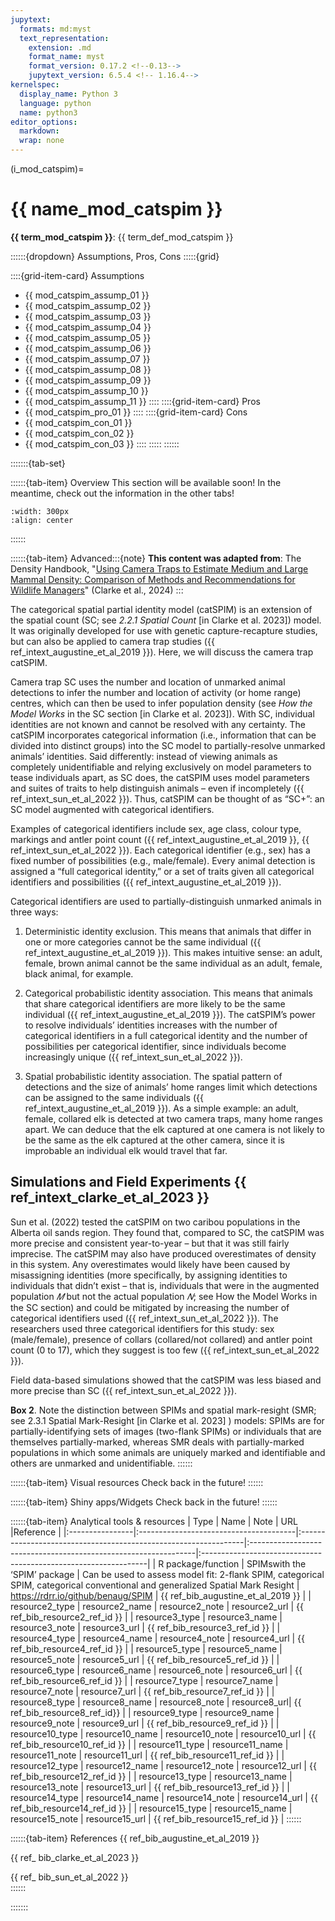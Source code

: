 ```yaml
---
jupytext:
  formats: md:myst
  text_representation:
    extension: .md
    format_name: myst
    format_version: 0.17.2 <!--0.13-->
    jupytext_version: 6.5.4 <!-- 1.16.4-->
kernelspec:
  display_name: Python 3
  language: python
  name: python3
editor_options: 
  markdown: 
  wrap: none
---
```

(i_mod_catspim)=
# {{ name_mod_catspim }}

**{{ term_mod_catspim }}**: {{ term_def_mod_catspim }}

::::::{dropdown} Assumptions, Pros, Cons
:::::{grid}

::::{grid-item-card} Assumptions
- {{ mod_catspim_assump_01 }}
- {{ mod_catspim_assump_02 }}
- {{ mod_catspim_assump_03 }}
- {{ mod_catspim_assump_04 }}
- {{ mod_catspim_assump_05 }}
- {{ mod_catspim_assump_06 }}
- {{ mod_catspim_assump_07 }}
- {{ mod_catspim_assump_08 }}
- {{ mod_catspim_assump_09 }}
- {{ mod_catspim_assump_10 }}
- {{ mod_catspim_assump_11 }}
::::
::::{grid-item-card} Pros
- {{ mod_catspim_pro_01 }}
::::
::::{grid-item-card} Cons
- {{ mod_catspim_con_01 }}
- {{ mod_catspim_con_02 }}
- {{ mod_catspim_con_03 }}
::::
:::::
::::::

:::::::{tab-set}

::::::{tab-item} Overview
This section will be available soon! In the meantime, check out the information in the other tabs!

```{figure} ../03_images/03_image_files/00_coming_soon.png
:width: 300px
:align: center
```
::::::

::::::{tab-item} Advanced:::{note}
**This content was adapted from**: The Density Handbook, "[Using Camera Traps to Estimate Medium and Large Mammal Density: Comparison of Methods and Recommendations for Wildlife Managers](https://www.researchgate.net/publication/368601884_Using_Camera_Traps_to_Estimate_Medium_and_Large_Mammal_Density_Comparison_of_Methods_and_Recommendations_for_Wildlife_Managers)" (Clarke et al., 2024)
:::

The categorical spatial partial identity model (catSPIM) is an extension of the spatial count (SC; see *2.2.1 Spatial Count* \[in Clarke et al. 2023\]) model. It was originally developed for use with genetic capture-recapture studies, but can also be applied to camera trap studies ({{ ref_intext_augustine_et_al_2019 }}). Here, we will discuss the camera trap catSPIM.

Camera trap SC uses the number and location of unmarked animal detections to infer the number and location of activity (or home range) centres, which can then be used to infer population density (see *How the Model Works* in the SC section \[in Clarke et al. 2023\]). With SC, individual identities are not known and cannot be resolved with any certainty. The catSPIM incorporates categorical information (i.e., information that can be divided into distinct groups) into the SC model to partially-resolve unmarked animals’ identities. Said differently: instead of viewing animals as completely unidentifiable and relying exclusively on model parameters to tease individuals apart, as SC does, the catSPIM uses model parameters and suites of traits to help distinguish animals – even if incompletely ({{ ref_intext_sun_et_al_2022 }}). Thus, catSPIM can be thought of as “SC+”: an SC model augmented with categorical identifiers.

Examples of categorical identifiers include sex, age class, colour type, markings and antler point count ({{ ref_intext_augustine_et_al_2019 }}, {{ ref_intext_sun_et_al_2022 }}). Each categorical identifier (e.g., sex) has a fixed number of possibilities (e.g., male/female). Every animal detection is assigned a “full categorical identity,” or a set of traits given all categorical identifiers and possibilities ({{ ref_intext_augustine_et_al_2019 }}).

Categorical identifiers are used to partially-distinguish unmarked animals in three ways:

1)	Deterministic identity exclusion. This means that animals that differ in one or more categories cannot be the same individual ({{ ref_intext_augustine_et_al_2019 }}). This makes intuitive sense: an adult, female, brown animal cannot be the same individual as an adult, female, black animal, for example. 

2)	Categorical probabilistic identity association. This means that animals that share categorical identifiers are more likely to be the same individual ({{ ref_intext_augustine_et_al_2019 }}). The catSPIM’s power to resolve individuals’ identities increases with the number of categorical identifiers in a full categorical identity and the number of possibilities per categorical identifier, since individuals become increasingly unique ({{ ref_intext_sun_et_al_2022 }}).
 
3)	Spatial probabilistic identity association. The spatial pattern of detections and the size of animals’ home ranges limit which detections can be assigned to the same individuals ({{ ref_intext_augustine_et_al_2019 }}). As a simple example: an adult, female, collared elk is detected at two camera traps, many home ranges apart. We can deduce that the elk captured at one camera is not likely to be the same as the elk captured at the other camera, since it is improbable an individual elk would travel that far.

## Simulations and Field Experiments {{ ref_intext_clarke_et_al_2023 }} 

Sun et al. (2022) tested the catSPIM on two caribou populations in the Alberta oil sands region. They found that, compared to SC, the catSPIM was more precise and consistent year-to-year – but that it was still fairly imprecise. The catSPIM may also have produced overestimates of density in this system. Any overestimates would likely have been caused by misassigning identities (more specifically, by assigning identities to individuals that didn’t exist – that is, individuals that were in the augmented population *𝑀* but not the actual population *𝑁*; see How the Model Works in the SC section) and could be mitigated by increasing the number of categorical identifiers used ({{ ref_intext_sun_et_al_2022 }}). The researchers used three categorical identifiers for this study: sex (male/female), presence of collars (collared/not collared) and antler point count (0 to 17), which they suggest is too few ({{ ref_intext_sun_et_al_2022 }}). 

Field data-based simulations showed that the catSPIM was less biased and more precise than SC ({{ ref_intext_sun_et_al_2022 }}). 

**Box 2**. Note the distinction between SPIMs and spatial mark-resight (SMR; see 2.3.1 Spatial Mark-Resight \[in Clarke et al. 2023\]
) models: SPIMs are for partially-identifying sets of images (two-flank SPIMs) or individuals that are themselves partially-marked, whereas SMR deals with partially-marked populations in which some animals are uniquely marked and identifiable and others are unmarked and unidentifiable.
::::::

::::::{tab-item} Visual resources
Check back in the future!
::::::


::::::{tab-item} Shiny apps/Widgets
Check back in the future!
::::::

::::::{tab-item} Analytical tools & resources
| Type | Name | Note | URL |Reference |
|:----------------|:---------------------------------------|:----------------------------------------------------------------|:----------------------------------------------------------------|:----------------------------------------------------------------|
| R package/function | SPIMswith the ‘SPIM’ package | Can be used to assess model fit: 2-flank SPIM, categorical SPIM, categorical conventional and generalized Spatial Mark Resight | <https://rdrr.io/github/benaug/SPIM> | {{ ref_bib_augustine_et_al_2019 }} |
| resource2_type | resource2_name | resource2_note | resource2_url | {{ ref_bib_resource2_ref_id }} |
| resource3_type | resource3_name | resource3_note | resource3_url | {{ ref_bib_resource3_ref_id }} |
| resource4_type | resource4_name | resource4_note | resource4_url | {{ ref_bib_resource4_ref_id }} |
| resource5_type | resource5_name | resource5_note | resource5_url | {{ ref_bib_resource5_ref_id }} |
| resource6_type | resource6_name | resource6_note | resource6_url | {{ ref_bib_resource6_ref_id }} |
| resource7_type | resource7_name | resource7_note | resource7_url | {{ ref_bib_resource7_ref_id }} |
| resource8_type | resource8_name | resource8_note | resource8_url| {{ ref_bib_resource8_ref_id}} |
| resource9_type | resource9_name | resource9_note | resource9_url | {{ ref_bib_resource9_ref_id }} |
| resource10_type | resource10_name | resource10_note | resource10_url | {{ ref_bib_resource10_ref_id }} |
| resource11_type | resource11_name | resource11_note | resource11_url | {{ ref_bib_resource11_ref_id }} |
| resource12_type | resource12_name | resource12_note | resource12_url | {{ ref_bib_resource12_ref_id }} |
| resource13_type | resource13_name | resource13_note | resource13_url | {{ ref_bib_resource13_ref_id }} |
| resource14_type | resource14_name | resource14_note | resource14_url | {{ ref_bib_resource14_ref_id }} |
| resource15_type | resource15_name | resource15_note | resource15_url | {{ ref_bib_resource15_ref_id }} |
::::::

::::::{tab-item} References
{{ ref_bib_augustine_et_al_2019 }}

{{ ref_ bib_clarke_et_al_2023 }}

{{ ref_ bib_sun_et_al_2022 }}	
::::::

:::::::